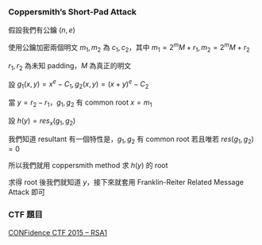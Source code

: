 ### Coppersmith’s Short-Pad Attack

假設我們有公鑰 $(n, e)$

使用公鑰加密兩個明文 $m_1, m_2$ 為 $c_1, c_2$，其中 $m_1 = 2^m M + r_1, m_2 = 2^m M + r_2$

$r_1, r_2$ 為未知 padding，$M$ 為真正的明文

設 $g_1(x, y) = x ^ e - C_1, g_2(x, y) = (x + y) ^ e - C_2$

當 $y = r_2 - r_1$，$g_1, g_2$ 有 common root $x = m_1$

設 $h(y) = res_x(g_1, g_2)$

我們知道 resultant 有一個特性是，$g_1, g_2$ 有 common root 若且唯若 $res(g_1, g_2) = 0$

所以我們就用 coppersmith method 求 $h(y)$ 的 root

求得 root 後我們就知道 $y$，接下來就套用 Franklin-Reiter Related Message Attack 即可

### CTF 題目

[CONFidence CTF 2015 – RSA1](http://mslc.ctf.su/wp/confidence-ctf-2015-rsa1-crypto-400/)
